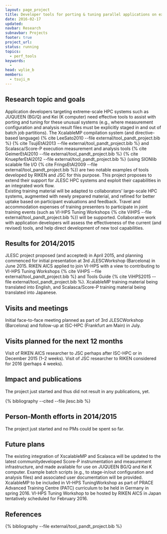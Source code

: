 ```yaml
---
layout: page_project
title: Developer tools for porting & tuning parallel applications on extreme-scale parallel systems
date: 2016-02-17
updated:
navbar: Research
subnavbar: Projects
footer: true
project_url:
status: running
topics:
  - perf_tools
keywords:
  -
head: wylie_b
members:
  - tsuji_m
---
```


## Research topic and goals

Application developers targeting extreme-scale HPC systems such as JUQUEEN (BG/Q) and
Kei (K computer) need effective tools to assist with porting and tuning for these unusual systems
(e.g., where measurement configuration and analysis result files must be explicitly staged in and out
of batch job partitions). 
The XcalableMP compilation system (and directive-based language) {% cite LeeSato2010 --file external/tool_pandt_project.bib %}
{% cite TsujiEtAl2013 --file external/tool_pandt_project.bib  %} and Scalasca/Score-P execution
measurement and analysis tools {% cite GeimerEtAl2010 --file external/tool_pandt_project.bib  %}
{% cite KnuepferEtAl2012 --file external/tool_pandt_project.bib  %} (using SIONlib scalable file I/O 
{% cite FringsEtAl2009 --file external/tool_pandt_project.bib  %}) are two notable examples of 
tools developed by RIKEN and JSC for this purpose. This project proposes to extend their support for 
JLESC HPC systems and exploit their capabilities in an integrated work flow.  
Existing training material will be adapted to collaborators’ large-scale HPC systems, augmented
with newly prepared material, and refined for better uptake based on participant evaluations
and feedback. Travel and accommodation expenses of training presenters to participate in
joint training events (such as VI-HPS Tuning Workshops {% cite ViHPS --file external/tool_pandt_project.bib  %}) will be supported. 
Collaborative work with application developers will assess the effectiveness of the current (and revised) tools,
and help direct development of new tool capabilities.

## Results for 2014/2015

JLESC project proposed (and accepted) in April 2015, and planning commenced for initial presentation
at 3rd JLESCWorkshop (Barcelona) in June 2015. 
RIKEN AICS applied to join VI-HPS with a view to contributing to VI-HPS Tuning Workshops 
{% cite ViHPS --file external/tool_pandt_project.bib  %} and Tools Guide {% cite ViHPS2015 --file external/tool_pandt_project.bib  %}. 
XcalableMP training material being translated into English, and Scalasca/Score-P training material being translated
into Japanese.

## Visits and meetings

Initial face-to-face meeting planned as part of 3rd JLESCWorkshop (Barcelona) and follow-up
at ISC-HPC (Frankfurt am Main) in July.

## Visits planned for the next 12 months

Visit of RIKEN AICS researcher to JSC perhaps after ISC-HPC or in December 2015 (1–2
weeks). Visit of JSC researcher to RIKEN considered for 2016 (perhaps 4 weeks).

## Impact and publications

The project just started and thus did not result in any publications, yet.

{% bibliography --cited --file jlesc.bib %}


## Person-Month efforts in 2014/2015

The project just started and no PMs could be spent so far.


## Future plans

The existing integration of XscalableMP and Scalasca will be updated to the latest communitydeveloped
Score-P instrumentation and measurement infrastructure, and made available for use on
JUQUEEN BG/Q and Kei K computer. 
Example batch scripts (e.g., to stage-in/out configuration and analysis files) and associated user 
documentation will be provided.
XcalableMP to be included in VI-HPS TuningWorkshop as part of PRACE Advanced Training
Centre (PATC) curriculum to be held in Germany in spring 2016. 
VI-HPS Tuning Workshop to be hosted by RIKEN AICS in Japan tentatively scheduled for February 2016.

## References

{% bibliography --file external/tool_pandt_project.bib %}
